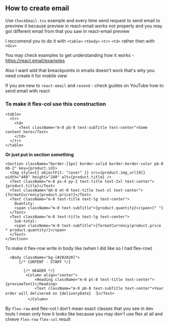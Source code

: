 ## How to create email

Use `CheckEmail.tsx` example and every time send request to send email to previrew it because preview in react-email works not properly
and you may got different email from that you saw in react-email preview

I reccomend you to do it with `<table>` `<tbody>` `<tr>` `<td>` rather then with `<div>`

You may check examples to get understanding how it works - https://react.email/examples

Also I want add that breackpoints in emails doesn't work that's why you need create it for mobile view

If you are new to `react-email` and `resend` - check guides on YouTube how to send email with react

### To make it flex-col use this construction

```tsx
<table>
  <tr>
    <td>
      <Text className="m-0 pb-8 text-subTitle text-center">Some content here</Text>
    </td>
  </tr>
</table>
```

**Or just put in section something**

```tsx
<Section className="border-[1px] border-solid border-border-color pb-0 mb-2" key={product.id}>
  <Img style={{ objectFit: "cover" }} src={product.img_url[0]} width="480" height="240" alt={product.title} />
  <Text className="m-0 px-4 py-2 text-title text-2xl text-center">{product.title}</Text>
  <Text className="mb-8 mt-0 text-title text-xl text-center">{formatCurrency(product.price)}</Text>
  <Text className="m-0 text-title text-lg text-center">
    Quantity:
    <span className="m-0 text-subTitle">{product.quantity}</span>{" "}
  </Text>
  <Text className="m-0 text-title text-lg text-center">
    Sub-total:
    <span className="m-0 text-subTitle">{formatCurrency(product.price * product.quantity)}</span>
  </Text>
</Section>
```

To make it flex-row write in body like (when I did like so I had flex-row)

```tsx
  <Body className="bg-[#202020]">
      {/* CONTENT - START */}

        {/* HEADER */}
         <Column align="center">
             <Heading className="m-0 pt-8 text-title text-center">{previewText}</Heading>
             <Text className="m-0 pb-8 text-subTitle text-center">Your order will delivered on {deliveryDate}  🗓</Text>
          </Column>
```

By `flex-row` and flex-col I don't mean exact classes that you see in dev tools
I mean only how it looks like because you may don't use flex at all and chieve `flex-row` `flex-col` result
